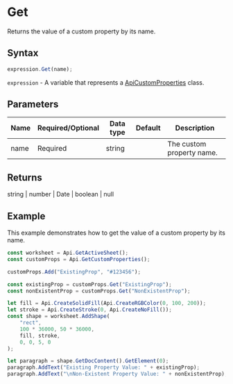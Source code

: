 # Get

Returns the value of a custom property by its name.

## Syntax

```javascript
expression.Get(name);
```

`expression` - A variable that represents a [ApiCustomProperties](../ApiCustomProperties.md) class.

## Parameters

| **Name** | **Required/Optional** | **Data type** | **Default** | **Description** |
| ------------- | ------------- | ------------- | ------------- | ------------- |
| name | Required | string |  | The custom property name. |

## Returns

string \| number \| Date \| boolean \| null

## Example

This example demonstrates how to get the value of a custom property by its name.

```javascript editor-xlsx
const worksheet = Api.GetActiveSheet();
const customProps = Api.GetCustomProperties();

customProps.Add("ExistingProp", "#123456");

const existingProp = customProps.Get("ExistingProp");
const nonExistentProp = customProps.Get("NonExistentProp");

let fill = Api.CreateSolidFill(Api.CreateRGBColor(0, 100, 200));
let stroke = Api.CreateStroke(0, Api.CreateNoFill());
const shape = worksheet.AddShape(
	"rect",
	100 * 36000, 50 * 36000,
	fill, stroke,
	0, 0, 5, 0
);

let paragraph = shape.GetDocContent().GetElement(0);
paragraph.AddText("Existing Property Value: " + existingProp);
paragraph.AddText("\nNon-Existent Property Value: " + nonExistentProp);

```
